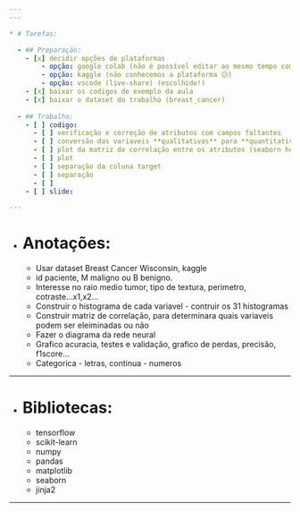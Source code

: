 ```yaml
---
--- 

* # Tarefas:

  - ## Preparação:
    - [x] decidir opções de plataformas
        - opção: google colab (não é possível editar ao mesmo tempo com colaboradores)
        - opção: kaggle (não conhecemos a plataforma 😕)
        - opção: vscode (live-share) (escolhido!)
    - [x] baixar os codigos de exemplo da aula 
    - [x] baixar o dataset do trabalho (breast_cancer)
  
  - ## Trabalho:
    - [ ] codigo:
      - [ ] verificação e correção de atributos com campos faltantes
      - [ ] conversão das variaveis **qualitativas** para **quantitativas**
      - [ ] plot da matriz de correlação entre os atributos (seaborn heatmap)
      - [ ] plot 
      - [ ] separação da coluna target
      - [ ] separação 
      - [ ] 
    - [ ] slide:

--- 
```


* # Anotações:
  - Usar dataset Breast Cancer Wisconsin, kaggle
  - id paciente, M maligno ou B benigno.
  - Interesse no raio medio tumor, tipo de textura, perimetro, cotraste...x1,x2...
  - Construir o histograma de cada variavel - contruir os 31 histogramas
  - Construir matriz de correlação, para determinara quais variaveis podem ser eleiminadas ou não
  - Fazer o diagrama da rede neural
  - Grafico acuracia, testes e validação, grafico de perdas, precisão, f1score...
  - Categorica - letras, continua - numeros 

---   

* # Bibliotecas:  
  - tensorflow 
  - scikit-learn 
  - numpy 
  - pandas 
  - matplotlib 
  - seaborn
  - jinja2

--- 